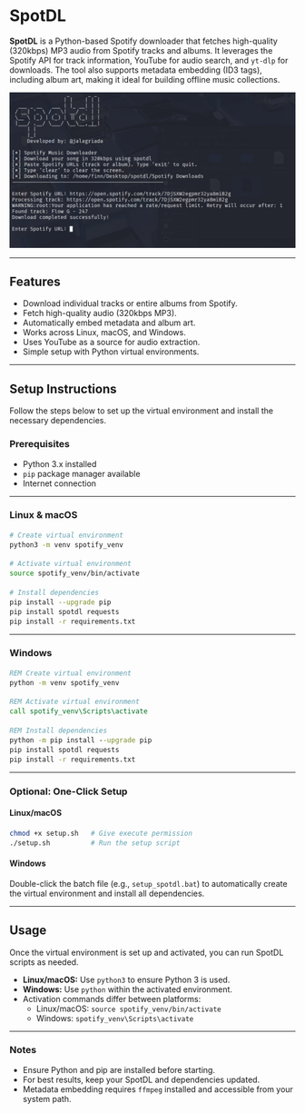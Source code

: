 # SpotDL

**SpotDL** is a Python-based Spotify downloader that fetches high-quality (320kbps) MP3 audio from Spotify tracks and albums. It leverages the Spotify API for track information, YouTube for audio search, and `yt-dlp` for downloads. The tool also supports metadata embedding (ID3 tags), including album art, making it ideal for building offline music collections.

![Project Screenshot](img.png)

---

## Features
- Download individual tracks or entire albums from Spotify.
- Fetch high-quality audio (320kbps MP3).
- Automatically embed metadata and album art.
- Works across Linux, macOS, and Windows.
- Uses YouTube as a source for audio extraction.
- Simple setup with Python virtual environments.

---

## Setup Instructions

Follow the steps below to set up the virtual environment and install the necessary dependencies.

### Prerequisites
- Python 3.x installed
- `pip` package manager available
- Internet connection

---

### Linux & macOS
```bash
# Create virtual environment
python3 -m venv spotify_venv

# Activate virtual environment
source spotify_venv/bin/activate

# Install dependencies
pip install --upgrade pip
pip install spotdl requests
pip install -r requirements.txt
```

---

### Windows
```bat
REM Create virtual environment
python -m venv spotify_venv

REM Activate virtual environment
call spotify_venv\Scripts\activate

REM Install dependencies
python -m pip install --upgrade pip
pip install spotdl requests
pip install -r requirements.txt
```

---

### Optional: One-Click Setup

#### Linux/macOS
```bash
chmod +x setup.sh   # Give execute permission
./setup.sh          # Run the setup script
```

#### Windows
Double-click the batch file (e.g., `setup_spotdl.bat`) to automatically create the virtual environment and install all dependencies.

---

## Usage
Once the virtual environment is set up and activated, you can run SpotDL scripts as needed.

- **Linux/macOS:** Use `python3` to ensure Python 3 is used.  
- **Windows:** Use `python` within the activated environment.  
- Activation commands differ between platforms:
  - Linux/macOS: `source spotify_venv/bin/activate`
  - Windows: `spotify_venv\Scripts\activate`

---

### Notes
- Ensure Python and pip are installed before starting.
- For best results, keep your SpotDL and dependencies updated.
- Metadata embedding requires `ffmpeg` installed and accessible from your system path.
